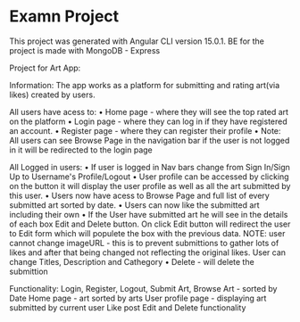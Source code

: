# Examn Project 

This project was generated with Angular CLI version 15.0.1.
BE for the project is made with MongoDB - Express

Project for Art App:

Information:
The app works as a platform for submitting and rating art(via likes) created by users. 

All users have acess to: 
• Home page - where they will see the top rated art on the platform
• Login page - where they can log in if they have registered an account.
• Register page - where they can register their profile
• Note: All users can see Browse Page in the navigation bar if the user is not logged in it will be redirected to the login page

All Logged in users:
• If user is logged in Nav bars change from Sign In/Sign Up to Username's Profile/Logout
• User profile can be accessed by clicking on the button it will display the user profile as well as all the art submitted by this user.
• Users now have acess to Browse Page and full list of every submitted art sorted by date. 
• Users can now like the submitted art including their own
• If the User have submitted art he will see in the details of each box Edit and Delete button.
On click Edit button will redirect the user to Edit form which will populete the box with the previous data. 
NOTE: user cannot change imageURL - this is to prevent submittions to gather lots of likes and after that being changed not reflecting the original likes.
User can change Titles, Description and Cathegory
• Delete - will delete the submittion


Functionality: 
Login,
Register,
Logout,
Submit Art,
Browse Art - sorted by Date
Home page - art sorted by arts
User profile page - displaying art submitted by current user
Like post
Edit and Delete functionality


